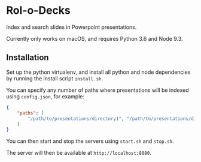 Rol-o-Decks
===========

Index and search slides in Powerpoint presentations.

Currently only works on macOS, and requires Python 3.6 and Node 9.3.

Installation
------------
Set up the python virtualenv, and install all python and node dependencies by running the install script `install.sh`.

You can specify any number of paths where presentations will be indexed using `config.json`, for example:

```json
{
    "paths": [
        "/path/to/presentations/directory1", "/path/to/presentations/directory2"
    ]
}
```

You can then start and stop the servers using `start.sh` and `stop.sh`.

The server will then be available at `http://localhost:8080`.
